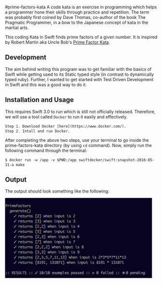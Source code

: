 #prime-factors-kata
A code kata is an exercise in programming which helps a programmer hone their skills through practice and repetition. The term was probably first coined by Dave Thomas, co-author of the book The Pragmatic Programmer, in a bow to the Japanese concept of kata in the martial arts.

This coding Kata in Swift finds prime factors of a given number. It is inspired by Robert Martin aka Uncle Bob's [Prime Factor Kata](http://butunclebob.com/ArticleS.UncleBob.ThePrimeFactorsKata). 

## Development

The aim behind writing this program was to get familiar with the basics of Swift while getting used to its Static typed style (in contrast to dynamically typed ruby). Further, I wanted to get started with Test Driven Development in Swift and this was a good way to do it.  

## Installation and Usage

This requires Swift 3.0 to run which is still not officially released. Therefore, we will use a tool called `Docker` to run it easily and effectively.

```
Step 1. Download Docker [here](https://www.docker.com/).
Step 2. Intall and run Docker.
```
After completing the above two steps, use your terminal to go inside the prime-factors-kata directory (by using `cd` command). Now, simply run the following command through the terminal:

```
$ docker run -w /app -v $PWD:/app swiftdocker/swift:snapshot-2016-05-31-a make
```

## Output

The output should look something like the following:

![output](screenshot.png)
 
